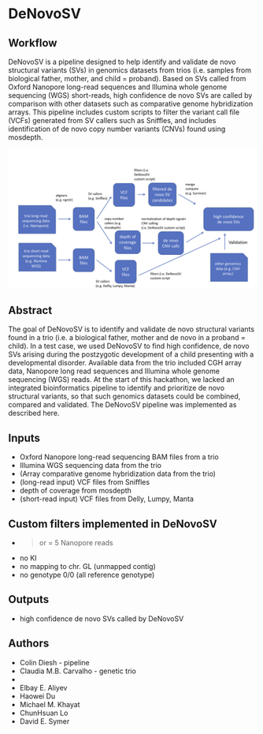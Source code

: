 # DeNovoSV


## Workflow

DeNovoSV is a pipeline designed to help identify and validate de novo structural variants (SVs) in genomics datasets from trios (i.e. samples from biological father, mother, and child = proband). Based on SVs called from Oxford Nanopore long-read sequences and Illumina whole genome sequencing (WGS) short-reads, high confidence de novo SVs are called by comparison with other datasets such as comparative genome hybridization arrays. This pipeline includes custom scripts to filter the variant call file (VCFs) generated from SV callers such as Sniffles, and includes identification of de novo copy number variants (CNVs) found using mosdepth. 

![Schematic](Denovo_Pipeline.png)

## Abstract

The goal of DeNovoSV is to identify and validate de novo structural variants found in a trio (i.e. a biological father, mother and de novo in a proband = child). In a test case, we used DeNovoSV to find high confidence, de novo SVs arising during the postzygotic development of a child presenting with a developmental disorder. Available data from the trio included CGH array data,  Nanopore long read sequences and Illumina whole genome sequencing (WGS) reads. At the start of this hackathon, we lacked an integrated bioinformatics pipeline to identify and prioritize de novo structural variants, so that such genomics datasets could be combined, compared and validated. The DeNovoSV pipeline was implemented as described here.

## Inputs

* Oxford Nanopore long-read sequencing BAM files from a trio
* Illumina WGS sequencing data from the trio
* (Array comparative genome hybridization data from the trio)
* (long-read input) VCF files from Sniffles
* depth of coverage from mosdepth
* (short-read input) VCF files from Delly, Lumpy, Manta

## Custom filters implemented in DeNovoSV

* > or = 5 Nanopore reads
* no KI
* no mapping to chr. GL (unmapped contig)
* no genotype 0/0 (all reference genotype)

## Outputs

* high confidence de novo SVs called by DeNovoSV

## Authors

* Colin Diesh - pipeline
* Claudia M.B. Carvalho - genetic trio
* 
* Elbay E. Aliyev
* Haowei Du 
* Michael M. Khayat
* ChunHsuan Lo
* David E. Symer





